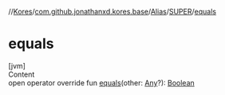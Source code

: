 //[Kores](../../../index.md)/[com.github.jonathanxd.kores.base](../../index.md)/[Alias](../index.md)/[SUPER](index.md)/[equals](equals.md)



# equals  
[jvm]  
Content  
open operator override fun [equals](equals.md)(other: [Any](https://kotlinlang.org/api/latest/jvm/stdlib/kotlin/-any/index.html)?): [Boolean](https://kotlinlang.org/api/latest/jvm/stdlib/kotlin/-boolean/index.html)  



